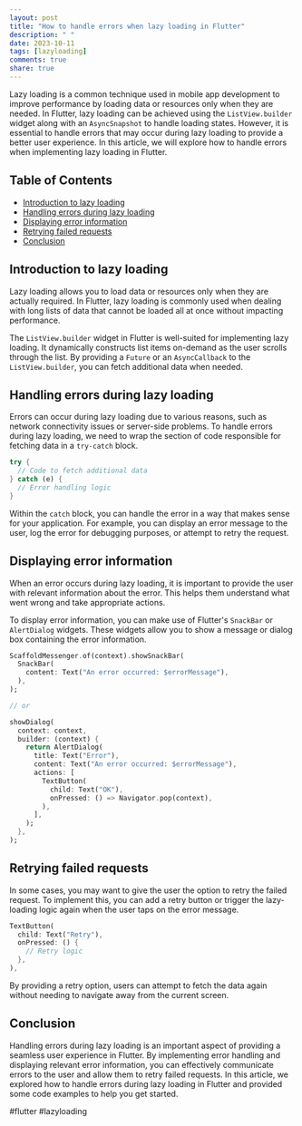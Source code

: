 ```yaml
---
layout: post
title: "How to handle errors when lazy loading in Flutter"
description: " "
date: 2023-10-11
tags: [lazyloading]
comments: true
share: true
---
```


Lazy loading is a common technique used in mobile app development to improve performance by loading data or resources only when they are needed. In Flutter, lazy loading can be achieved using the `ListView.builder` widget along with an `AsyncSnapshot` to handle loading states. However, it is essential to handle errors that may occur during lazy loading to provide a better user experience. In this article, we will explore how to handle errors when implementing lazy loading in Flutter.

## Table of Contents
- [Introduction to lazy loading](#introduction-to-lazy-loading)
- [Handling errors during lazy loading](#handling-errors-during-lazy-loading)
- [Displaying error information](#displaying-error-information)
- [Retrying failed requests](#retrying-failed-requests)
- [Conclusion](#conclusion)

## Introduction to lazy loading

Lazy loading allows you to load data or resources only when they are actually required. In Flutter, lazy loading is commonly used when dealing with long lists of data that cannot be loaded all at once without impacting performance.

The `ListView.builder` widget in Flutter is well-suited for implementing lazy loading. It dynamically constructs list items on-demand as the user scrolls through the list. By providing a `Future` or an `AsyncCallback` to the `ListView.builder`, you can fetch additional data when needed.

## Handling errors during lazy loading

Errors can occur during lazy loading due to various reasons, such as network connectivity issues or server-side problems. To handle errors during lazy loading, we need to wrap the section of code responsible for fetching data in a `try-catch` block.

```dart
try {
  // Code to fetch additional data
} catch (e) {
  // Error handling logic
}
```

Within the `catch` block, you can handle the error in a way that makes sense for your application. For example, you can display an error message to the user, log the error for debugging purposes, or attempt to retry the request.

## Displaying error information

When an error occurs during lazy loading, it is important to provide the user with relevant information about the error. This helps them understand what went wrong and take appropriate actions.

To display error information, you can make use of Flutter's `SnackBar` or `AlertDialog` widgets. These widgets allow you to show a message or dialog box containing the error information.

```dart
ScaffoldMessenger.of(context).showSnackBar(
  SnackBar(
    content: Text("An error occurred: $errorMessage"),
  ),
);

// or

showDialog(
  context: context,
  builder: (context) {
    return AlertDialog(
      title: Text("Error"),
      content: Text("An error occurred: $errorMessage"),
      actions: [
        TextButton(
          child: Text("OK"),
          onPressed: () => Navigator.pop(context),
        ),
      ],
    );
  },
);
```

## Retrying failed requests

In some cases, you may want to give the user the option to retry the failed request. To implement this, you can add a retry button or trigger the lazy-loading logic again when the user taps on the error message.

```dart
TextButton(
  child: Text("Retry"),
  onPressed: () {
    // Retry logic
  },
),
```

By providing a retry option, users can attempt to fetch the data again without needing to navigate away from the current screen.

## Conclusion

Handling errors during lazy loading is an important aspect of providing a seamless user experience in Flutter. By implementing error handling and displaying relevant error information, you can effectively communicate errors to the user and allow them to retry failed requests. In this article, we explored how to handle errors during lazy loading in Flutter and provided some code examples to help you get started.

#flutter #lazyloading